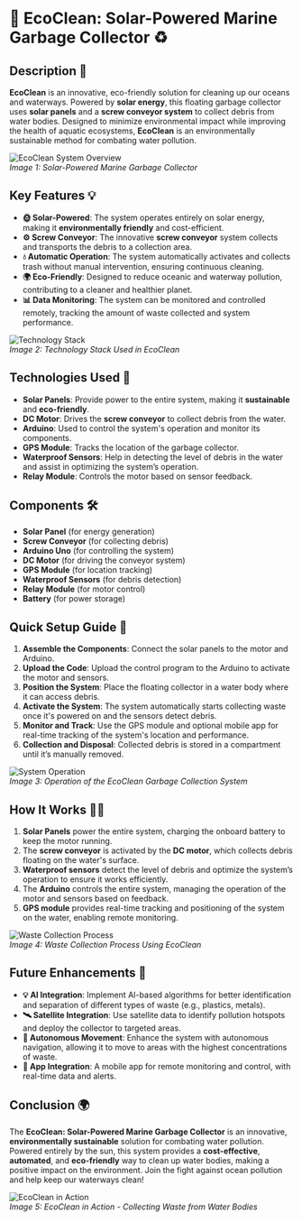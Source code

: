 # 🌊 EcoClean: Solar-Powered Marine Garbage Collector ♻️

## Description 🌟 
**EcoClean** is an innovative, eco-friendly solution for cleaning up our oceans and waterways. Powered by **solar energy**, this floating garbage collector uses **solar panels** and a **screw conveyor system** to collect debris from water bodies. Designed to minimize environmental impact while improving the health of aquatic ecosystems, **EcoClean** is an environmentally sustainable method for combating water pollution.

![EcoClean System Overview](images/ecoclean_overview.jpg)  
*Image 1: Solar-Powered Marine Garbage Collector*

## Key Features 💡
- **🌞 Solar-Powered**: The system operates entirely on solar energy, making it **environmentally friendly** and cost-efficient.
- **⚙️ Screw Conveyor**: The innovative **screw conveyor** system collects and transports the debris to a collection area.
- **💧 Automatic Operation**: The system automatically activates and collects trash without manual intervention, ensuring continuous cleaning.
- **🌍 Eco-Friendly**: Designed to reduce oceanic and waterway pollution, contributing to a cleaner and healthier planet.
- **📊 Data Monitoring**: The system can be monitored and controlled remotely, tracking the amount of waste collected and system performance.

![Technology Stack](images/technology_stack.jpg)  
*Image 2: Technology Stack Used in EcoClean*

## Technologies Used 🔧
- **Solar Panels**: Provide power to the entire system, making it **sustainable** and **eco-friendly**.
- **DC Motor**: Drives the **screw conveyor** to collect debris from the water.
- **Arduino**: Used to control the system's operation and monitor its components.
- **GPS Module**: Tracks the location of the garbage collector.
- **Waterproof Sensors**: Help in detecting the level of debris in the water and assist in optimizing the system’s operation.
- **Relay Module**: Controls the motor based on sensor feedback.

## Components 🛠️
- **Solar Panel** (for energy generation)
- **Screw Conveyor** (for collecting debris)
- **Arduino Uno** (for controlling the system)
- **DC Motor** (for driving the conveyor system)
- **GPS Module** (for location tracking)
- **Waterproof Sensors** (for debris detection)
- **Relay Module** (for motor control)
- **Battery** (for power storage)

## Quick Setup Guide 🚀

1. **Assemble the Components**: Connect the solar panels to the motor and Arduino.
2. **Upload the Code**: Upload the control program to the Arduino to activate the motor and sensors.
3. **Position the System**: Place the floating collector in a water body where it can access debris.
4. **Activate the System**: The system automatically starts collecting waste once it's powered on and the sensors detect debris.
5. **Monitor and Track**: Use the GPS module and optional mobile app for real-time tracking of the system's location and performance.
6. **Collection and Disposal**: Collected debris is stored in a compartment until it’s manually removed.

![System Operation](images/system_operation.jpg)  
*Image 3: Operation of the EcoClean Garbage Collection System*

## How It Works 🧑‍💻
1. **Solar Panels** power the entire system, charging the onboard battery to keep the motor running.
2. The **screw conveyor** is activated by the **DC motor**, which collects debris floating on the water's surface.
3. **Waterproof sensors** detect the level of debris and optimize the system’s operation to ensure it works efficiently.
4. The **Arduino** controls the entire system, managing the operation of the motor and sensors based on feedback.
5. **GPS module** provides real-time tracking and positioning of the system on the water, enabling remote monitoring.

![Waste Collection Process](images/waste_collection.jpg)  
*Image 4: Waste Collection Process Using EcoClean*

## Future Enhancements 🌱
- **💡 AI Integration**: Implement AI-based algorithms for better identification and separation of different types of waste (e.g., plastics, metals).
- **🛰️ Satellite Integration**: Use satellite data to identify pollution hotspots and deploy the collector to targeted areas.
- **🚢 Autonomous Movement**: Enhance the system with autonomous navigation, allowing it to move to areas with the highest concentrations of waste.
- **📱 App Integration**: A mobile app for remote monitoring and control, with real-time data and alerts.

## Conclusion 🌍
The **EcoClean: Solar-Powered Marine Garbage Collector** is an innovative, **environmentally sustainable** solution for combating water pollution. Powered entirely by the sun, this system provides a **cost-effective**, **automated**, and **eco-friendly** way to clean up water bodies, making a positive impact on the environment. Join the fight against ocean pollution and help keep our waterways clean!

![EcoClean in Action](images/ecoclean_in_action.jpg)  
*Image 5: EcoClean in Action - Collecting Waste from Water Bodies*



